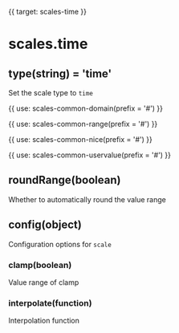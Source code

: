 {{ target: scales-time }}

# scales.time

## type(string) = 'time'

Set the scale type to `time`

{{ use: scales-common-domain(prefix = '#') }}

{{ use: scales-common-range(prefix = '#') }}

{{ use: scales-common-nice(prefix = '#') }}

{{ use: scales-common-uservalue(prefix = '#') }}

## roundRange(boolean)

Whether to automatically round the value range

## config(object)

Configuration options for `scale`

### clamp(boolean)

Value range of clamp

### interpolate(function)

Interpolation function